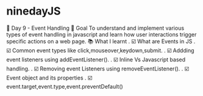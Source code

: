 # ninedayJS
📆 Day 9 - Event Handling
📌 Goal
To understand and implement various types of event handling in javascript and learn how user interactions  trigger specific actions on a web page.
📚 What I learnt
. ☑️ What are Events in JS
. ☑️ Common event types like click,mouseover,keydown,submit.
. ☑️ Addding event listeners using addEventListener().
. ☑️ Inline Vs Javascript based handling.
. ☑️ Removing event Listeners using removeEventListener().
. ☑️ Event object and its properties
. ☑️ event.target,event.type,event.preventDefault()




